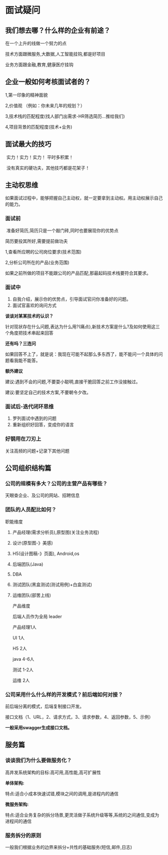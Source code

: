 # 面试疑问



## 我们想去哪？什么样的企业有前途？

在一个上升的线做一个努力的点

技术方面跟微服务,大数据,人工智能挂钩,都是好项目

业务方面跟金融,教育,健康医疗挂钩

## 企业一般如何考核面试者的？

1,第一印象的精神面貌

2,价值观  （例如：你未来几年的规划？）

3,技术栈的匹配程度(找人部门出需求-HR筛选简历…推给我们)

4,项目背景的匹配程度(技术+业务)

## 面试最大的技巧

​	实力！实力！实力！ 平时多积累！

​	没有真实的硬功夫，其他技巧都是花架子！

## 主动权思维

​	  如果面试过程中，能够把握自己主动权，就一定要拿到主动权。用主动权展示自己的能力。

### 面试前

​		准备好简历,简历只是一个敲门砖,同时也要展现你的优势点

简历要投其所好,需要提前做功夫

1,查看所应聘的公司岗位要求(技术范围)

2,分析公司所在的产品(业务范围)

如果之前所做的项目不能跟公司的产品匹配,那最起码技术栈要符合其要求。

### 面试中

1. 自我介绍，展示你的优势点，引导面试官问你准备好的问题。
2. 面试官喜欢的询问方式

**谈谈对某某技术的认识？**

​		针对现状存在什么问题,表达为什么用?(痛点),新技术方案是什么?及如何使用这三个角度把技术串起来回答

**还有吗？三连问**

如果回答不上了，就是说：我现在可能不起那么多东西了，能不能问一个具体的问题看我能不能答。

**额外建议**

建议:遇到不会的问题,不要耍小聪明,直接干脆回答之前工作没接触过。

建议:要坚定自己的技术方案,不要朝令夕改。

### 面试后-迭代闭环思维

1. 罗列面试中遇到的问题
2. 重新组织好回答，变成你的语言

### 好钢用在刀刃上

关注高频的问题+记录下其他问题

## 公司组织结构篇

### 公司的规模有多大？公司的主营产品有哪些？

天眼查企业、及公司的网站、招聘信息

### 团队的人员配比如何？

职能维度

1. 产品经理(需求分析员),原型图(关注业务流程)

2. 设计(原型图-》美感)

3. H5(设计图稿-》页面), Android,os

4. 后端团队(Java)

5. DBA

6. 测试团队(黑盒测试(测试用例)+白盒测试)

7. 运维团队(部罟上线)

   

   产品维度

   后端人员作为全局 leader

   产品经理1人

   UI 1人

   H5 2人

   java 4-6人

   测试 1-2人

   运维 2人

### 公司采用什么什么样的开发模式？前后端如何对接？

前后端分离的模式，后端复制接口开发。

接口文档（1、URL，2、请求方式，3、请求参数，4、返回参数，5、示例）

**一般采用swagger生成接口文档。**



## 服务篇

### 谈谈我们为什么要做服务化？

高井发系统架构的目标:高可用,高性能,高可扩展性

**单体架构:**

特点:适合小成本快速试错,模块之间的调用,是进程内的通信

**微服务架构:**

特点:适合业务复杂的拆分场景,更灵活做子系统升级等等,系统的之间通信,变成为进程间的通信

### 服务拆分的原则

一般我们根据业务的边界来拆分+共性的基础服务(短信,邮件,日志)

